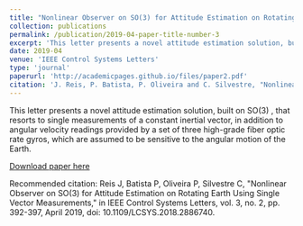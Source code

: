 ```yaml
---
title: "Nonlinear Observer on SO(3) for Attitude Estimation on Rotating Earth Using Single Vector Measurements"
collection: publications
permalink: /publication/2019-04-paper-title-number-3
excerpt: 'This letter presents a novel attitude estimation solution, built on SO(3) , that resorts to single measurements of a constant inertial vector, in addition to angular velocity readings provided by a set of three high-grade fiber optic rate gyros, which are assumed to be sensitive to the angular motion of the Earth.'
date: 2019-04
venue: 'IEEE Control Systems Letters'
type: 'journal'
paperurl: 'http://academicpages.github.io/files/paper2.pdf'
citation: 'J. Reis, P. Batista, P. Oliveira and C. Silvestre, "Nonlinear Observer on SO(3) for Attitude Estimation on Rotating Earth Using Single Vector Measurements," in IEEE Control Systems Letters, vol. 3, no. 2, pp. 392-397, April 2019, doi: 10.1109/LCSYS.2018.2886740.'
---
```

This letter presents a novel attitude estimation solution, built on SO(3) , that resorts to single measurements of a constant inertial vector, in addition to angular velocity readings provided by a set of three high-grade fiber optic rate gyros, which are assumed to be sensitive to the angular motion of the Earth.

[Download paper here](http://academicpages.github.io/files/paper2.pdf)

Recommended citation: Reis J, Batista P, Oliveira P, Silvestre C, "Nonlinear Observer on SO(3) for Attitude Estimation on Rotating Earth Using Single Vector Measurements," in IEEE Control Systems Letters, vol. 3, no. 2, pp. 392-397, April 2019, doi: 10.1109/LCSYS.2018.2886740.
